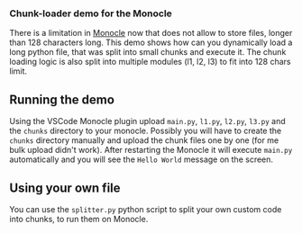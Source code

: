 ### Chunk-loader demo for the Monocle

There is a limitation in [Monocle](https://www.brilliantmonocle.com/) now that does not allow to store files, longer than 128 characters long. 
This demo shows how can you dynamically load a long python file, that was split into small chunks and execute it.
The chunk loading logic is also split into multiple modules (l1, l2, l3) to fit into 128 chars limit.

## Running the demo

Using the VSCode Monocle plugin upload `main.py`, `l1.py`, `l2.py`, `l3.py` and the `chunks` directory to your monocle. 
Possibly you will have to create the `chunks` directory manually and upload the chunk files one by one (for me bulk upload didn't work).
After restarting the Monocle it will execute `main.py` automatically and you will see the `Hello World` message on the screen.

## Using your own file

You can use the `splitter.py` python script to split your own custom code into chunks, to run them on Monocle.
